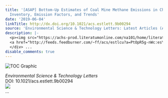 ```yaml
---
title: '[ASAP] Bottom-Up Estimates of Coal Mine Methane Emissions in China: A Gridded
  Inventory, Emission Factors, and Trends'
date: '2019-06-04'
linkTitle: http://dx.doi.org/10.1021/acs.estlett.9b00294
source: 'Environmental Science & Technology Letters: Latest Articles (ACS Publications)'
description: |-
  <p><img src="https://achs-prod.literatumonline.com/na101/home/literatum/publisher/achs/journals/content/estlcu/0/estlcu.ahead-of-print/acs.estlett.9b00294/20190604/images/medium/ez-2019-00294q_0005.gif" alt="TOC Graphic"/></p><div><cite>Environmental Science & Technology Letters</cite></div><div>DOI: 10.1021/acs.estlett.9b00294</div><div class="feedflare">
  <a href="http://feeds.feedburner.com/~ff/acs/estlcu?a=PtOpR5g-nWc:esYfsMNhxBc:yIl2AUoC8zA"><img src="http://feeds.feedburner.com/~ff/acs/estlcu?d=yIl2AUoC8zA" border="0"></img></a>
  </div> ...
disable_comments: true
---
```

<p><img src="https://achs-prod.literatumonline.com/na101/home/literatum/publisher/achs/journals/content/estlcu/0/estlcu.ahead-of-print/acs.estlett.9b00294/20190604/images/medium/ez-2019-00294q_0005.gif" alt="TOC Graphic"/></p><div><cite>Environmental Science & Technology Letters</cite></div><div>DOI: 10.1021/acs.estlett.9b00294</div><div class="feedflare">
<a href="http://feeds.feedburner.com/~ff/acs/estlcu?a=PtOpR5g-nWc:esYfsMNhxBc:yIl2AUoC8zA"><img src="http://feeds.feedburner.com/~ff/acs/estlcu?d=yIl2AUoC8zA" border="0"></img></a>
</div> ...